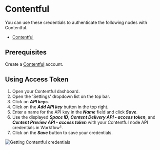 # Contentful

You can use these credentials to authenticate the following nodes with Contentful.
- [Contentful](/workflow/integrations/nodes/n8n-nodes-base.contentful/)

## Prerequisites

Create a [Contentful](https://www.contentful.com/) account.

## Using Access Token

1. Open your Contentful dashboard.
2. Open the 'Settings' dropdown list on the top bar.
3. Click on ***API keys***.
4. Click on the ***Add API key*** button in the top right.
5. Enter a name for the API key in the ***Name*** field and click ***Save***.
6. Use the displayed ***Space ID***, ***Content Delivery API - access token***, and ***Content Preview API - access token*** with your Contentful node API credentials in Workflow².
7. Click on the ***Save*** button to save your credentials.

![Getting Contentful credentials](/_images/integrations/credentials/contentful/using-api-key.gif)
